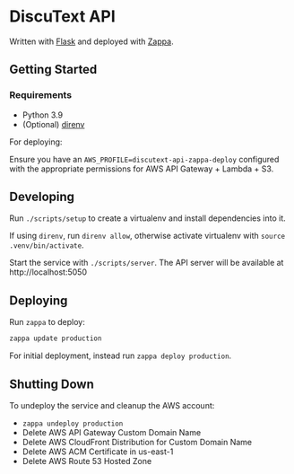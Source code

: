 # DiscuText API

Written with [Flask](https://github.com/pallets/flask/) and deployed with [Zappa](https://github.com/Miserlou/Zappa).

## Getting Started

### Requirements

- Python 3.9
- (Optional) [direnv](https://direnv.net)

For deploying:

Ensure you have an `AWS_PROFILE=discutext-api-zappa-deploy` configured with the appropriate permissions for AWS API Gateway + Lambda + S3.

## Developing

Run `./scripts/setup` to create a virtualenv and install dependencies into it.

If using `direnv`, run `direnv allow`, otherwise activate virtualenv with `source .venv/bin/activate`.

Start the service with `./scripts/server`. The API server will be available at http://localhost:5050

## Deploying

Run `zappa` to deploy:

```bash
zappa update production
```

For initial deployment, instead run `zappa deploy production`.

## Shutting Down

To undeploy the service and cleanup the AWS account:

- `zappa undeploy production`
- Delete AWS API Gateway Custom Domain Name
- Delete AWS CloudFront Distribution for Custom Domain Name
- Delete AWS ACM Certificate in us-east-1
- Delete AWS Route 53 Hosted Zone
